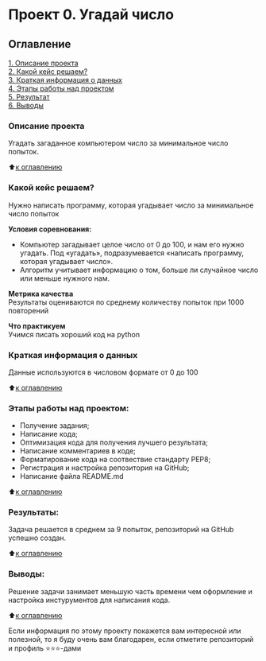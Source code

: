# Проект 0. Угадай число

## Оглавление  
[1. Описание проекта](.README.md#Описание-проекта)  
[2. Какой кейс решаем?](.README.md#Какой-кейс-решаем)  
[3. Краткая информация о данных](.README.md#Краткая-информация-о-данных)  
[4. Этапы работы над проектом](.README.md#Этапы-работы-над-проектом)  
[5. Результат](.README.md#Результат)    
[6. Выводы](.README.md#Выводы) 

### Описание проекта    
Угадать загаданное компьютером число за минимальное число попыток.

:arrow_up:[к оглавлению](_)


### Какой кейс решаем?    
Нужно написать программу, которая угадывает число за минимальное число попыток

**Условия соревнования:**  
- Компьютер загадывает целое число от 0 до 100, и нам его нужно угадать. Под «угадать», подразумевается «написать программу, которая угадывает число».
- Алгоритм учитывает информацию о том, больше ли случайное число или меньше нужного нам.

**Метрика качества**     
Результаты оцениваются по среднему количеству попыток при 1000 повторений

**Что практикуем**     
Учимся писать хороший код на python


### Краткая информация о данных
Данные используются в числовом формате от 0 до 100
  
:arrow_up:[к оглавлению](.README.md#Оглавление)


### Этапы работы над проектом:  
- Получение задания;
- Написание кода;
- Оптимизация кода для получения лучшего результата;
- Написание комментариев в коде;
- Форматирование кода на соотвествие стандарту PEP8;
- Регистрация и настройка репозитория на GitHub;
- Написание файла README.md


:arrow_up:[к оглавлению](.README.md#Оглавление)


### Результаты:  
Задача решается в среднем за 9 попыток, репозиторий на GitHub успешно создан.

:arrow_up:[к оглавлению](.README.md#Оглавление)


### Выводы:  
Решение задачи занимает меньшую часть времени чем оформление и настройка инстурументов для написания кода. 

:arrow_up:[к оглавлению](.README.md#Оглавление)


Если информация по этому проекту покажется вам интересной или полезной, то я буду очень вам благодарен, если отметите репозиторий и профиль ⭐️⭐️⭐️-дами